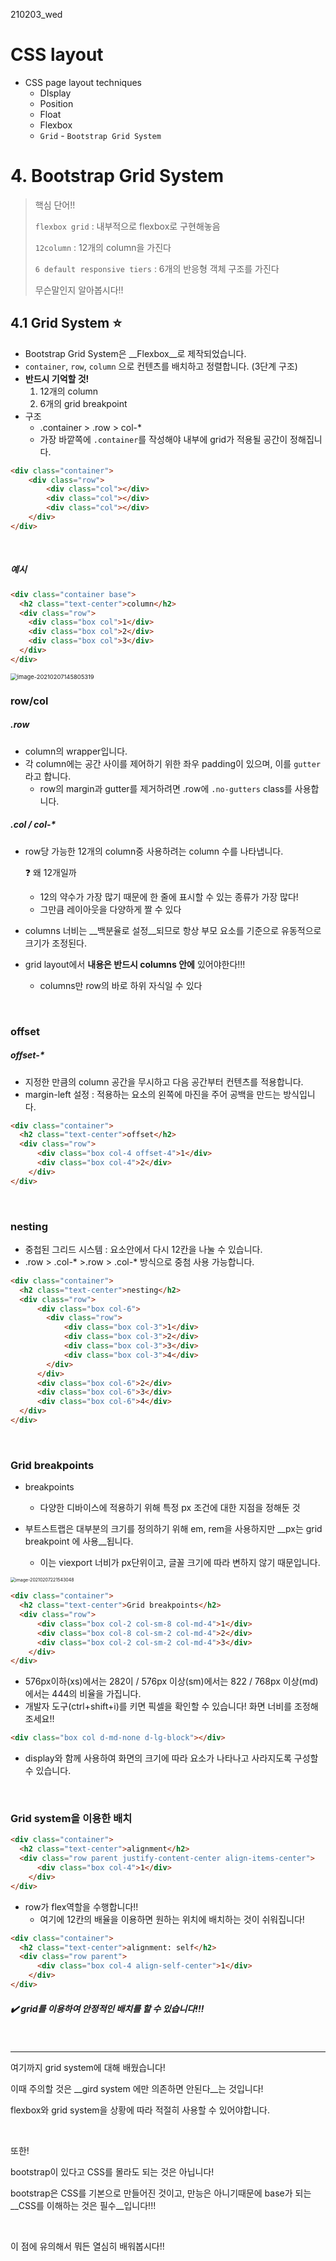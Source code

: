 210203_wed

# CSS layout

- CSS page layout techniques
  - DIsplay
  - Position
  - Float
  - Flexbox
  - `Grid` - `Bootstrap Grid System`



# 4. Bootstrap Grid System

> 핵심 단어!!
>
> `flexbox grid` : 내부적으로 flexbox로 구현해놓음
>
> `12column` : 12개의 column을 가진다
>
> `6 default responsive tiers` : 6개의 반응형 객체 구조를 가진다
>
> 무슨말인지 알아봅시다!!

## 4.1 Grid System :star:

- Bootstrap Grid System은 __Flexbox__로 제작되었습니다.
- `container`, `row`, `column` 으로 컨텐츠를 배치하고 정렬합니다. (3단계 구조)
- __반드시 기억할 것!__
  1. 12개의 column
  2. 6개의 grid breakpoint
- 구조
  - .container > .row > col-*
  - 가장 바깥쪽에 `.container`를 작성해야 내부에 grid가 적용될 공간이 정해집니다.

```html
<div class="container">
    <div class="row">
        <div class="col"></div>
        <div class="col"></div>
        <div class="col"></div>
    </div>
</div>
```

<br>

##### 예시

```html
<div class="container base">
  <h2 class="text-center">column</h2>
  <div class="row">
    <div class="box col">1</div>
    <div class="box col">2</div>
    <div class="box col">3</div>
  </div>
</div>
```

<img src="210203_4_CSS_layout.assets/image-20210207145805319.png" alt="image-20210207145805319" style="zoom:67%;" />

<br>

### row/col

##### .row

- column의 wrapper입니다.
- 각 column에는 공간 사이를 제어하기 위한 좌우 padding이 있으며, 이를 `gutter`라고 합니다.
  - row의 margin과 gutter를 제거하려면 .row에 `.no-gutters` class를 사용합니다.

##### .col / col-*

- row당 가능한 12개의 column중 사용하려는 column 수를 나타냅니다.

  :question: 왜 12개일까

  - 12의 약수가 가장 많기 때문에 한 줄에 표시할 수 있는 종류가 가장 많다! 
  - 그만큼 레이아웃을 다양하게 짤 수 있다

- columns 너비는 __백분율로 설정__되므로 항상 부모 요소를 기준으로 유동적으로 크기가 조정된다.

- grid layout에서 __내용은 반드시 columns 안에__ 있어야한다!!! 

  - columns만 row의 바로 하위 자식일 수 있다

<br>

### offset

##### offset-*

- 지정한 만큼의 column 공간을 무시하고 다음 공간부터 컨텐츠를 적용합니다.
- margin-left 설정 : 적용하는 요소의 왼쪽에 마진을 주어 공백을 만드는 방식입니다.

```html
<div class="container">
  <h2 class="text-center">offset</h2>
  <div class="row">
      <div class="box col-4 offset-4">1</div>
      <div class="box col-4">2</div>
    </div>
</div>
```

<br>

### nesting

- 중첩된 그리드 시스템 : 요소안에서 다시 12칸을 나눌 수 있습니다.
- .row > .col-* >.row > .col-* 방식으로 중첨 사용 가능합니다.

```html
<div class="container">
  <h2 class="text-center">nesting</h2>
  <div class="row">
      <div class="box col-6">
        <div class="row">
            <div class="box col-3">1</div>
            <div class="box col-3">2</div>
            <div class="box col-3">3</div>
            <div class="box col-3">4</div>
        </div>
      </div>
      <div class="box col-6">2</div>
      <div class="box col-6">3</div>
      <div class="box col-6">4</div>
  </div>
</div>
```

<br>

### Grid breakpoints

- breakpoints
  - 다양한 디바이스에 적용하기 위해 특정 px 조건에 대한 지점을 정해둔 것

- 부트스트랩은 대부분의 크기를 정의하기 위해 em, rem을 사용하지만 __px는 grid breakpoint 에 사용__됩니다.
  - 이는 viexport 너비가 px단위이고, 글꼴 크기에 따라 변하지 않기 때문입니다.

<img src="210203_4_CSS_layout.assets/image-20210207221543048.png" alt="image-20210207221543048" style="zoom:50%;" />

```html
<div class="container">
  <h2 class="text-center">Grid breakpoints</h2>
  <div class="row">
      <div class="box col-2 col-sm-8 col-md-4">1</div>
      <div class="box col-8 col-sm-2 col-md-4">2</div>
      <div class="box col-2 col-sm-2 col-md-4">3</div>
    </div>
</div>
```

- 576px이하(xs)에서는 282이 / 576px 이상(sm)에서는 822 / 768px 이상(md)에서는 444의 비율을 가집니다.
- 개발자 도구(ctrl+shift+i)를 키면 픽셀을 확인할 수 있습니다! 화면 너비를 조정해조세요!!

```html
<div class="box col d-md-none d-lg-block"></div>
```

- display와 함께 사용하여 화면의 크기에 따라 요소가 나타나고 사라지도록 구성할 수 있습니다.

<br>

### Grid system을 이용한 배치

```html
<div class="container">
  <h2 class="text-center">alignment</h2>
  <div class="row parent justify-content-center align-items-center">
      <div class="box col-4">1</div>
    </div>
</div>
```

- row가 flex역할을 수행합니다!!
  - 여기에 12칸의 배율을 이용하면 원하는 위치에 배치하는 것이 쉬워집니다!

```html
<div class="container">
  <h2 class="text-center">alignment: self</h2>
  <div class="row parent">
      <div class="box col-4 align-self-center">1</div>
    </div>
</div>
```

##### :heavy_check_mark: grid를 이용하여 안정적인 배치를 할 수 있습니다!!!

<br>

<hr>

여기까지 grid system에 대해 배웠습니다!

이때 주의할 것은 __gird system 에만 의존하면 안된다__는 것입니다!

flexbox와 grid system을 상황에 따라 적절히 사용할 수 있어야합니다.

<br>

또한!

bootstrap이 있다고 CSS를 몰라도 되는 것은 아닙니다!

bootstrap은 CSS를 기본으로 만들어진 것이고, 만능은 아니기때문에 base가 되는 __CSS를 이해하는 것은 필수__입니다!!!

<br>

이 점에 유의해서 뭐든 열심히 배워봅시다!!

